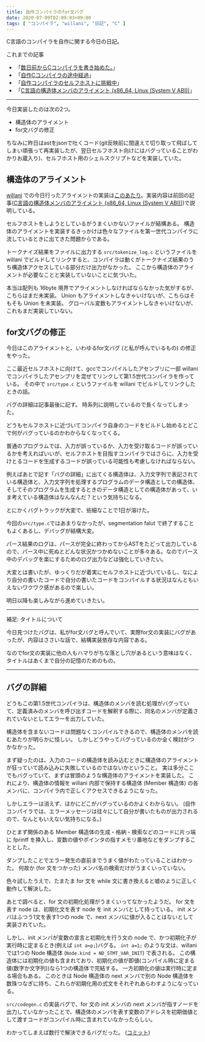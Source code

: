 ```yaml
---
title: 自作コンパイラのfor文バグ
date: 2020-07-09T02:09:03+09:00
tags: [ "コンパイラ", "willani", "日記", "C" ]
---
```


C言語のコンパイラを自作に関する今日の日記。

これまでの記事

- 「[数日前からCコンパイラを書き始めた。](/posts/willani-start/)」
- 「[自作Cコンパイラの途中経過](/posts/willani-compliperbook-finished/)」
- 「[自作コンパイラのセルフホストに挑戦中](/posts/try-selfhost)」
- 「[C言語の構造体メンバのアライメント (x86_64, Linux (System V ABI))](posts/willani-struct-alignment)」

---

今日実装したのは次の2つ。

- 構造体のアライメント
- for文バグの修正

ちなみに昨日はastをjsonで吐くコード(git反映前に間違えて切り取って飛ばしてしまい頑張って再実装したが、翌日セルフホスト向けにはバグっていることがわかりお蔵入り)、セルフホスト用のシェルスクリプトなどを実装していた。

## 構造体のアライメント

[willani](https://github.com/basd4g/willani) での今日行ったアライメントの実装は[このあたり](https://github.com/basd4g/willani/commit/ae1d68f94211c6c510ea2247abcde7386ffd25c8)。実装内容は前回の記事([C言語の構造体メンバのアライメント (x86_64, Linux (System V ABI))](posts/willani-struct-alignment))で説明している。

セルフホストをしようとしているがうまくいかないファイルが結構ある。
構造体のアライメントを実装するきっかけは色々なファイルを第一世代コンパイラに流しているときに出てきた問題からである。

トークナイズ結果をファイルに出力する `src/tokenize_log.c` というファイルを willani でビルドしてリンクすると、コンパイラは動くがトークナイズ結果のうち構造体アクセスしている部分だけ出力がなかった。
ここから構造体のアライメントが必要なことと実装していないことに気づいた。

本当は配列も 16byte 境界でアライメントしなければならなかった気がするが、こちらはまだ未実装。
Union もアライメントしなきゃいけないが、こちらはそもそも Union を未実装。
グローバル変数もアライメントしなきゃいけないが、これもまだ実装していない。

## for文バグの修正

今日はこのアライメントと、いわゆるfor文バグ (と私が呼んでいるもの) の修正をやった。

ここ最近セルフホストに向けて、gccでコンパイルしたアセンブリに一部 willani でコンパイラしたアセンブリを混ぜてリンクして第1.5世代コンパイラを作っている。
その中で `src/type.c` というファイルを willani でビルドしてリンクしたときの話。

バグの詳細は記事最後に記す。
時系列に説明しているので長くなってしまった。

どうもセルフホストに近づいてコンパイラ自身のコードをビルドし始めるとどこで何がバグっているのかわからなくなってくる。

普通のプログラムでは、入力が誤っているか、入力を受け取るコードが誤っているかを考えればいいが、セルフホストを目指すコンパイラではさらに、入力を受けとるコードを生成するコードが誤っている可能性も考慮しなければならない。

例えばあとで記す「バグの詳細」に出てくる構造体は、入力文字列で表記されている構造体と、入力文字列を処理するプログラムのデータ構造としての構造体、そしてそのプログラムを生成するときのデータ構造としての構造体があって、いま考えている構造体はなんなんだ？という気持ちになる。

とにかくバグトラックが大変で、些細なことで1日が溶けた。

今回の`src/type.c`ではあまりなかったが、segmentation falut で終了することもよくあるし、デバッグが結構大変。

パース結果のログは、パースが完全に終わってからASTをたどって出力しているので、パース中に死ぬとどんな状況かつかめないことが多々ある。なのでパース中のデバッグを楽にするためのログ出力などは強化していきたい。

大変とは書いたが、ゆっくりだが着実にセルフホストに近づいているし、なにより自分の書いたコードで自分の書いたコードをコンパイルする状況はなんともいえないワクワク感があるので楽しい。

明日以降も楽しみながら進めていきたい。

---

補足: タイトルについて

今日見つけたバグは、私がfor文バグと呼んでいて、実際for文の実装にバグがあったが、内容はささいな話で、結構実装依存な内容である。

なのでfor文の実装に他の人もハマりがちな落とし穴があるという意味はなく、タイトルはあくまで自分の記憶のためのもの。

---

## バグの詳細

どうもこの第1.5世代コンパイラは、構造体のメンバを読む処理がバグっていて、定義済みのメンバを呼び出すコードを解釈する際に、同名のメンバが定義されていないとしてエラーを出力していた。

構造体を含まないコードは問題なくコンパイルできるので、構造体のメンバを読むあたりが明らかに怪しい。
しかしどうやってバグっているのか全く検討がつかなかった。

まず疑ったのは、入力のコードの構造体を読み込むときに構造体のアライメントが狂っていて読み込みに失敗しているのではないかということ。
実は多分ここでもバグっていて、まずは冒頭のような構造体のアライメントを実装した。
これにより、構造体の情報を willani 内部で保持する構造体 (Member 構造体) の各メンバに、コンパイラ内で正しくアクセスできるようになった。

しかしエラーは消えず、ほかにどこがバグっているのかよくわからない。
(自作コンパイラでは、エラーメッセージは往々にして自分が書いたものが出力されるので、なんともいえない気持ちになる。)

ひとまず関係のある Member 構造体の生成・格納・検索などのコードに片っ端に fprintf を挿入し、変数の値やポインタの指すメモリ番地などをダンプすることとした。

ダンプしたことでエラー発生の直前までうまく値がわたっていることはわかった。
何故か (for 文をつかった) メンバ名の検索だけがうまくいっていない。

色々試したうえで、たまたま for 文を while 文に書き換えると嘘のように正しく動作して解決した。

あとで調べると、for 文の初期化処理がうまくいってなかったようだ。
for 文を表す node は、初期化文を表す node を init メンバとして持っている。
init メンバはふつう1文を表す1つの node で、next メンバに値が入ることはないとして実装されていた。

しかし、init メンバが変数の宣言と初期化を行う文の node で、かつ初期化子が実行時に定まるとき(例えば `int a=p;`)バグる。
`int a=1;` のような文は、willani では1つの Node 構造体 (`Node.kind = ND_STMT_VAR_INIT`) で表される。
この構造体には初期化の値も含まれており、初期化の値が即値(コンパイル時に定まる値(数字か文字列))なら1つの構造体で完結する。
一方初期化の値は実行時に定まる場合もある。
このときは Node 構造体の next メンバで別の Node 構造体を数珠つなぎに持ち、これらが初期化用の式文をそれぞれあらわすようになっている。

`src/codegen.c` の実装バグで、for 文の init メンバの next メンバが指すノードを出力していなかったことで、構造体のメンバを表す変数のアドレスを初期価値として渡すコードがコンパイル時に含まれていなかったらしい。

わかってしまえば数行で解決できるバグだった。
([コミット](https://github.com/basd4g/willani/commit/7af9e76cadd338e85e41974e257e498819a59756))
